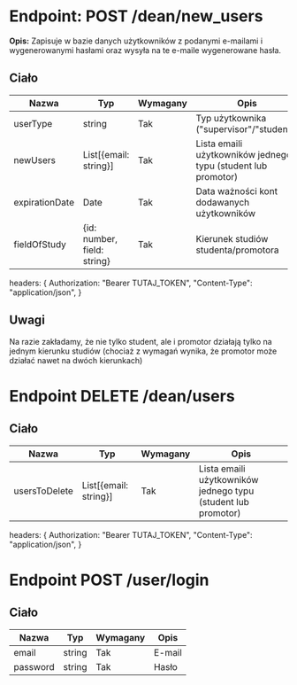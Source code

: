 # Endpoint: POST /dean/new_users

**Opis:**
Zapisuje w bazie danych użytkowników z podanymi e-mailami i wygenerowanymi hasłami oraz wysyła na te e-maile wygenerowane hasła.

## Ciało

| Nazwa  | Typ    | Wymagany | Opis                       |
|--------|--------|----------|----------------------------|
| userType     | string    | Tak      | Typ użytkownika ("supervisor"/"student")   |
| newUsers     | List[{email: string}]    | Tak      | Lista emaili użytkowników jednego typu (student lub promotor)   |
| expirationDate     | Date    | Tak      | Data ważności kont dodawanych użytkowników   |
| fieldOfStudy     | {id: number, field: string}    | Tak      | Kierunek studiów studenta/promotora   |

headers: {
  Authorization: "Bearer TUTAJ_TOKEN",
  "Content-Type": "application/json",
}

## Uwagi

Na razie zakładamy, że nie tylko student, ale i promotor działają tylko na jednym kierunku studiów (chociaż z wymagań wynika, że promotor może działać nawet na dwóch kierunkach)

# Endpoint DELETE /dean/users

## Ciało

| Nazwa  | Typ    | Wymagany | Opis                       |
|--------|--------|----------|----------------------------|
| usersToDelete     | List[{email: string}]    | Tak      | Lista emaili użytkowników jednego typu (student lub promotor)   |

headers: {
  Authorization: "Bearer TUTAJ_TOKEN",
  "Content-Type": "application/json",
}

# Endpoint POST /user/login

## Ciało

| Nazwa  | Typ    | Wymagany | Opis                       |
|--------|--------|----------|----------------------------|
| email     | string    | Tak      | E-mail   |
| password     | string    | Tak      | Hasło   |

